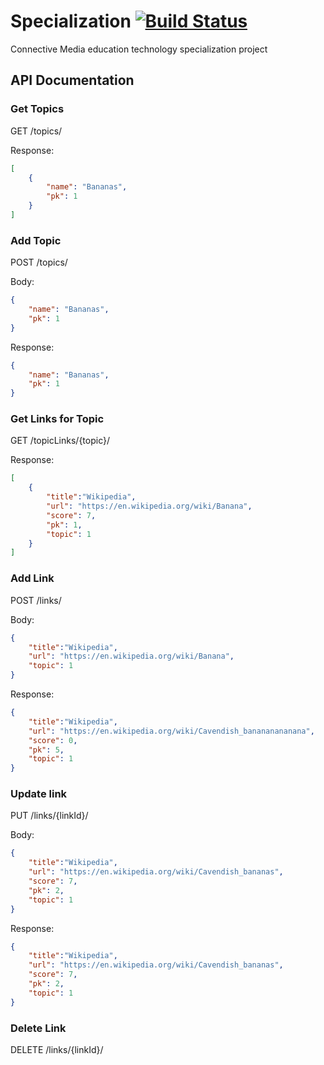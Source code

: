 # Specialization [![Build Status](https://travis-ci.org/HarrisonGregg/Specialization.svg?branch=master)](https://travis-ci.org/HarrisonGregg/Specialization)

Connective Media education technology specialization project 

## API Documentation

### Get Topics
GET /topics/

Response:
```json
[
    {
        "name": "Bananas",
        "pk": 1
    }
]
```

### Add Topic
POST /topics/

Body:
```json
{
    "name": "Bananas",
    "pk": 1
}
```

Response:
```json
{
    "name": "Bananas",
    "pk": 1
}
```

### Get Links for Topic
GET /topicLinks/{topic}/

Response:
```json
[
    {
    	"title":"Wikipedia",
        "url": "https://en.wikipedia.org/wiki/Banana",
        "score": 7,
        "pk": 1,
        "topic": 1
    }
]
```

### Add Link
POST /links/

Body:
```json
{
	"title":"Wikipedia",
    "url": "https://en.wikipedia.org/wiki/Banana",
    "topic": 1
}
```

Response:
```json
{
	"title":"Wikipedia",
	"url": "https://en.wikipedia.org/wiki/Cavendish_banananananana",
	"score": 0,
	"pk": 5,
	"topic": 1
}
```

### Update link
PUT /links/{linkId}/

Body:
```json
{
	"title":"Wikipedia",
    "url": "https://en.wikipedia.org/wiki/Cavendish_bananas",
    "score": 7,
    "pk": 2,
    "topic": 1
}
```

Response:
```json
{
	"title":"Wikipedia",
    "url": "https://en.wikipedia.org/wiki/Cavendish_bananas",
    "score": 7,
    "pk": 2,
    "topic": 1
}
```

### Delete Link
DELETE /links/{linkId}/

